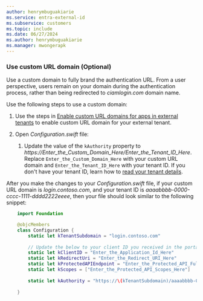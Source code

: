 ```yaml
---
author: henrymbuguakiarie
ms.service: entra-external-id
ms.subservice: customers
ms.topic: include
ms.date: 06/27/2024
ms.author: henrymbuguakiarie
ms.manager: mwongerapk
---
```


### Use custom URL domain (Optional)

Use a custom domain to fully brand the authentication URL. From a user perspective, users remain on your domain during the authentication process, rather than being redirected to *ciamlogin.com* domain name.

Use the following steps to use a custom domain:

1. Use the steps in [Enable custom URL domains for apps in external tenants](../how-to-custom-url-domain.md) to enable custom URL domain for your external tenant.

1. Open *Configuration.swift* file:
    1. Update the value of the `kAuthority` property to *https://Enter_the_Custom_Domain_Here/Enter_the_Tenant_ID_Here*. Replace `Enter_the_Custom_Domain_Here` with your custom URL domain and `Enter_the_Tenant_ID_Here` with your tenant ID. If you don't have your tenant ID, learn how to [read your tenant details](../how-to-create-external-tenant-portal.md#get-the-external-tenant-details). 
    
After you make the changes to your *Configuration.swift* file, if your custom URL domain is *login.contoso.com*, and your tenant ID is *aaaabbbb-0000-cccc-1111-dddd2222eeee*, then your file should look similar to the following snippet:

```swift
    import Foundation

    @objcMembers
    class Configuration {
        static let kTenantSubdomain = "login.contoso.com"
        
        // Update the below to your client ID you received in the portal.
        static let kClientID = "Enter_the_Application_Id_Here"
        static let kRedirectUri = "Enter_the_Redirect_URI_Here"
        static let kProtectedAPIEndpoint = "Enter_the_Protected_API_Full_URL_Here"
        static let kScopes = ["Enter_the_Protected_API_Scopes_Here"]
        
        static let kAuthority = "https://\(kTenantSubdomain)/aaaabbbb-0000-cccc-1111-dddd2222eeee"
    
    }
```